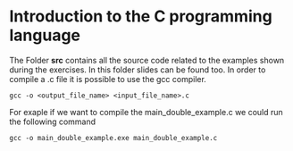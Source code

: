 # Introduction to the C programming language
The Folder **src** contains all the source code related to the examples shown during the exercises. In this folder slides can be found too.
In order to compile a .c file it is possible to use the gcc compiler.
```
gcc -o <output_file_name> <input_file_name>.c
```
For exaple if we want to compile the main_double_example.c we could run the following command
```
gcc -o main_double_example.exe main_double_example.c
```
